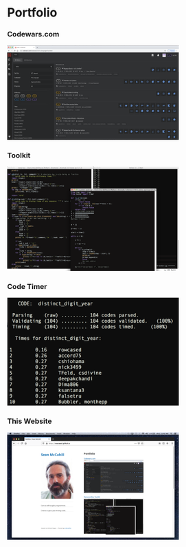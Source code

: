 # Portfolio

<h3>Codewars.com</h3>
<a href="https://rowcased.github.io/codewars.html">
  <img style="width:400px;" src="images/codewars kata.png?raw=true"/>
</a>

<h3>Toolkit</h3>
<a href="https://rowcased.github.io/toolkit.html">
  <img style="width:400px;" src="images/dev_toolz.png?raw=true"/>
</a>

<h3>Code Timer</h3>
<a href="https://rowcased.github.io/code_timer.html">
  <img style="width:400px;" src="images/timer_screen_shot.png?raw=true"/>
</a>

<h3>This Website</h3>
<a href="https://rowcased.github.io/portfolio.html">
  <img style="width:400px;" src="images/portfolio_screen_shot.png?raw=true"/>
</a>
